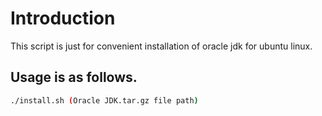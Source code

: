 # Introduction

This script is just for convenient installation of oracle jdk for ubuntu linux.  

## Usage is as follows.  
```sh
./install.sh (Oracle JDK.tar.gz file path)
```
